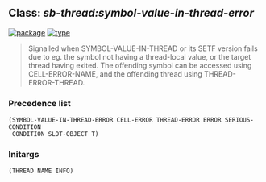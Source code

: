 ## Class: ***sb-thread:symbol-value-in-thread-error***
[![package](https://img.shields.io/badge/Package-SB--THREAD-5f9ea0.svg?style=social&colorA=999999)](../) [![type](https://img.shields.io/badge/Type-Class-5f9ea0.svg?style=social&colorA=999999)](../#class) 

> Signalled when SYMBOL-VALUE-IN-THREAD or its SETF version fails due to eg.
> the symbol not having a thread-local value, or the target thread having
> exited. The offending symbol can be accessed using CELL-ERROR-NAME, and the
> offending thread using THREAD-ERROR-THREAD.

### Precedence list
```
(SYMBOL-VALUE-IN-THREAD-ERROR CELL-ERROR THREAD-ERROR ERROR SERIOUS-CONDITION
 CONDITION SLOT-OBJECT T)
```
### Initargs
```
(THREAD NAME INFO)
```
